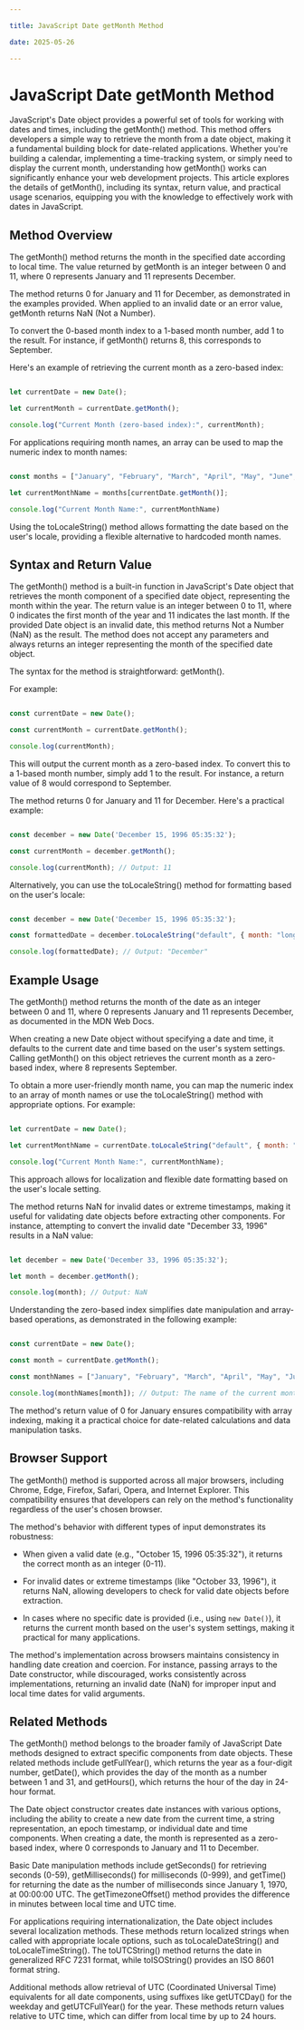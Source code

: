 ```yaml
---

title: JavaScript Date getMonth Method

date: 2025-05-26

---
```



# JavaScript Date getMonth Method

JavaScript's Date object provides a powerful set of tools for working with dates and times, including the getMonth() method. This method offers developers a simple way to retrieve the month from a date object, making it a fundamental building block for date-related applications. Whether you're building a calendar, implementing a time-tracking system, or simply need to display the current month, understanding how getMonth() works can significantly enhance your web development projects. This article explores the details of getMonth(), including its syntax, return value, and practical usage scenarios, equipping you with the knowledge to effectively work with dates in JavaScript.


## Method Overview

The getMonth() method returns the month in the specified date according to local time. The value returned by getMonth is an integer between 0 and 11, where 0 represents January and 11 represents December.

The method returns 0 for January and 11 for December, as demonstrated in the examples provided. When applied to an invalid date or an error value, getMonth returns NaN (Not a Number).

To convert the 0-based month index to a 1-based month number, add 1 to the result. For instance, if getMonth() returns 8, this corresponds to September.

Here's an example of retrieving the current month as a zero-based index:

```javascript

let currentDate = new Date();

let currentMonth = currentDate.getMonth();

console.log("Current Month (zero-based index):", currentMonth);

```

For applications requiring month names, an array can be used to map the numeric index to month names:

```javascript

const months = ["January", "February", "March", "April", "May", "June", "July", "August", "September", "October", "November", "December"];

let currentMonthName = months[currentDate.getMonth()];

console.log("Current Month Name:", currentMonthName)

```

Using the toLocaleString() method allows formatting the date based on the user's locale, providing a flexible alternative to hardcoded month names.


## Syntax and Return Value

The getMonth() method is a built-in function in JavaScript's Date object that retrieves the month component of a specified date object, representing the month within the year. The return value is an integer between 0 to 11, where 0 indicates the first month of the year and 11 indicates the last month. If the provided Date object is an invalid date, this method returns Not a Number (NaN) as the result. The method does not accept any parameters and always returns an integer representing the month of the specified date object.

The syntax for the method is straightforward: getMonth().

For example:

```javascript

const currentDate = new Date();

const currentMonth = currentDate.getMonth();

console.log(currentMonth);

```

This will output the current month as a zero-based index. To convert this to a 1-based month number, simply add 1 to the result. For instance, a return value of 8 would correspond to September.

The method returns 0 for January and 11 for December. Here's a practical example:

```javascript

const december = new Date('December 15, 1996 05:35:32');

const currentMonth = december.getMonth();

console.log(currentMonth); // Output: 11

```

Alternatively, you can use the toLocaleString() method for formatting based on the user's locale:

```javascript

const december = new Date('December 15, 1996 05:35:32');

const formattedDate = december.toLocaleString("default", { month: "long" });

console.log(formattedDate); // Output: "December"

```


## Example Usage

The getMonth() method returns the month of the date as an integer between 0 and 11, where 0 represents January and 11 represents December, as documented in the MDN Web Docs.

When creating a new Date object without specifying a date and time, it defaults to the current date and time based on the user's system settings. Calling getMonth() on this object retrieves the current month as a zero-based index, where 8 represents September.

To obtain a more user-friendly month name, you can map the numeric index to an array of month names or use the toLocaleString() method with appropriate options. For example:

```javascript

let currentDate = new Date();

let currentMonthName = currentDate.toLocaleString("default", { month: "long" });

console.log("Current Month Name:", currentMonthName);

```

This approach allows for localization and flexible date formatting based on the user's locale setting.

The method returns NaN for invalid dates or extreme timestamps, making it useful for validating date objects before extracting other components. For instance, attempting to convert the invalid date "December 33, 1996" results in a NaN value:

```javascript

let december = new Date('December 33, 1996 05:35:32');

let month = december.getMonth();

console.log(month); // Output: NaN

```

Understanding the zero-based index simplifies date manipulation and array-based operations, as demonstrated in the following example:

```javascript

const currentDate = new Date();

const month = currentDate.getMonth();

const monthNames = ["January", "February", "March", "April", "May", "June", "July", "August", "September", "October", "November", "December"];

console.log(monthNames[month]); // Output: The name of the current month

```

The method's return value of 0 for January ensures compatibility with array indexing, making it a practical choice for date-related calculations and data manipulation tasks.


## Browser Support

The getMonth() method is supported across all major browsers, including Chrome, Edge, Firefox, Safari, Opera, and Internet Explorer. This compatibility ensures that developers can rely on the method's functionality regardless of the user's chosen browser.

The method's behavior with different types of input demonstrates its robustness:

- When given a valid date (e.g., "October 15, 1996 05:35:32"), it returns the correct month as an integer (0-11).

- For invalid dates or extreme timestamps (like "October 33, 1996"), it returns NaN, allowing developers to check for valid date objects before extraction.

- In cases where no specific date is provided (i.e., using `new Date()`), it returns the current month based on the user's system settings, making it practical for many applications.

The method's implementation across browsers maintains consistency in handling date creation and coercion. For instance, passing arrays to the Date constructor, while discouraged, works consistently across implementations, returning an invalid date (NaN) for improper input and local time dates for valid arguments.


## Related Methods

The getMonth() method belongs to the broader family of JavaScript Date methods designed to extract specific components from date objects. These related methods include getFullYear(), which returns the year as a four-digit number, getDate(), which provides the day of the month as a number between 1 and 31, and getHours(), which returns the hour of the day in 24-hour format.

The Date object constructor creates date instances with various options, including the ability to create a new date from the current time, a string representation, an epoch timestamp, or individual date and time components. When creating a date, the month is represented as a zero-based index, where 0 corresponds to January and 11 to December.

Basic Date manipulation methods include getSeconds() for retrieving seconds (0-59), getMilliseconds() for milliseconds (0-999), and getTime() for returning the date as the number of milliseconds since January 1, 1970, at 00:00:00 UTC. The getTimezoneOffset() method provides the difference in minutes between local time and UTC time.

For applications requiring internationalization, the Date object includes several localization methods. These methods return localized strings when called with appropriate locale options, such as toLocaleDateString() and toLocaleTimeString(). The toUTCString() method returns the date in generalized RFC 7231 format, while toISOString() provides an ISO 8601 format string.

Additional methods allow retrieval of UTC (Coordinated Universal Time) equivalents for all date components, using suffixes like getUTCDay() for the weekday and getUTCFullYear() for the year. These methods return values relative to UTC time, which can differ from local time by up to 24 hours.

